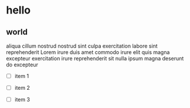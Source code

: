 # hello

## world

aliqua cillum nostrud nostrud sint culpa exercitation labore sint reprehenderit Lorem irure duis amet commodo irure elit quis magna excepteur exercitation irure reprehenderit sit nulla ipsum magna deserunt do excepteur

- [ ] item 1
- [ ] item 2
- [ ] item 3

